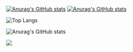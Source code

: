 
[![Anurag's GitHub stats](https://github-readme-stats.vercel.app/api?username=guillaume-gillard)](https://github.com/guillaume-gillard/github-readme-stats)
[![Anurag's GitHub stats](https://github-readme-stats.vercel.app/api?username=guillaume-gillard)](https://github.com/anuraghazra/github-readme-stats)

![Top Langs](https://github-readme-stats.vercel.app/api/top-langs/?username=Guillaume-gillard&layout=compact&show_icons=true&theme=radical&count_private=true&include_all_commits=true&langs_count=10&hide=jupyter-notebook)

![Anurag's GitHub stats](https://github-readme-stats.vercel.app/api?username=Guillaume-gillard&show_icons=true&theme=tokyonight)

![](https://visitor-badge.glitch.me/badge?page_id=guillaume-gillard)
